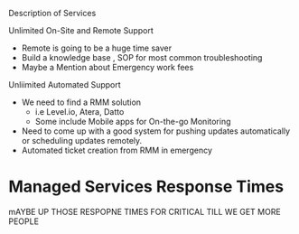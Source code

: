 Description of Services

Unlimited On-Site and Remote Support
- Remote is going to be a huge time saver 
- Build a knowledge base , SOP for most common troubleshooting
- Maybe a Mention about Emergency work fees

Unliimited Automated Support 

- We need to find a RMM solution 
	- i.e Level.io, Atera, Datto
	- Some include Mobile apps for On-the-go Monitoring
- Need to come up with a good system for pushing updates automatically or scheduling updates remotely.
- Automated ticket creation from RMM in emergency

# Managed Services Response Times
mAYBE UP THOSE RESPOPNE TIMES FOR CRITICAL TILL WE GET MORE PEOPLE